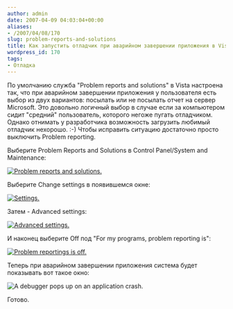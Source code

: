 ```yaml
---
author: admin
date: 2007-04-09 04:03:04+00:00
aliases:
- /2007/04/08/170
slug: problem-reports-and-solutions
title: Как запустить отладчик при аварийном завершении приложения в Vista
wordpress_id: 170
tags:
- Отладка
---
```


По умолчанию служба "Problem reports and solutions" в Vista настроена так, что при аварийном завершении приложения у пользователя есть выбор из двух вариантов: посылать или не посылать отчет на сервер Microsoft. Это довольно логичный выбор в случае если за компьютером сидит "средний" пользователь, которого негоже пугать отладчиком. Однако отнимать у разработчика возможность загрузить любимый отладчик нехорошо. :-) Чтобы исправить ситуацию достаточно просто выключить Problem reporting.

<!--more-->Выберите Problem Reports and Solutions в Control Panel/System and Maintenance:

[![Problem reports and solutions.](/2007/04/problem_reports_and_solutions.thumbnail.png)](/2007/04/problem_reports_and_solutions.png)

Выберите Change settings в появившемся окне:

[![Settings.](/2007/04/problem_reports_and_solutions_settings.thumbnail.png)](/2007/04/problem_reports_and_solutions_settings.png)

Затем - Advanced settings:

[![Advanced settings.](/2007/04/problem_reports_and_solutions_advanced.thumbnail.png)](/2007/04/problem_reports_and_solutions_advanced.png)

И наконец выберите Off под "For my programs, problem reporting is": 

[![Problem reportings is off.](/2007/04/problem_reports_and_solutions_off.thumbnail.png)](/2007/04/problem_reports_and_solutions_off.png)

Теперь при аварийном завершении приложения система будет показывать вот такое окно:

![A debugger pops up on an application crash.](/2007/04/problem_reports_and_solutions_debug.png)

Готово.
